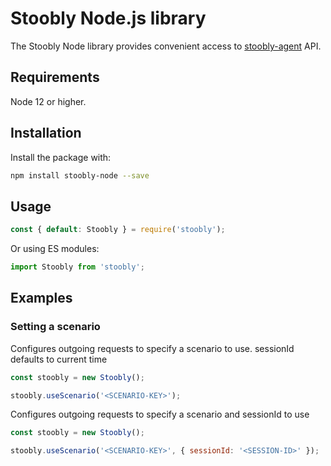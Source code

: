 # Stoobly Node.js library

The Stoobly Node library provides convenient access to [stoobly-agent](https://github.com/Stoobly/stoobly-agent) API.

## Requirements

Node 12 or higher.

## Installation

Install the package with:

```sh
npm install stoobly-node --save
```

## Usage

```js
const { default: Stoobly } = require('stoobly');
```

Or using ES modules:

```js
import Stoobly from 'stoobly';
```

## Examples

### Setting a scenario

Configures outgoing requests to specify a scenario to use. sessionId defaults to current time

```js
const stoobly = new Stoobly();

stoobly.useScenario('<SCENARIO-KEY>');
```

Configures outgoing requests to specify a scenario and sessionId to use

```js
const stoobly = new Stoobly();

stoobly.useScenario('<SCENARIO-KEY>', { sessionId: '<SESSION-ID>' });

```
